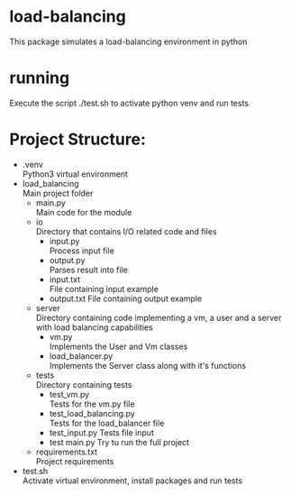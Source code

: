 # load-balancing

This package simulates a load-balancing environment in python

# running

Execute the script ./test.sh to activate python venv and run tests

# Project Structure:

* .venv  
    Python3 virtual environment
* load_balancing  
    Main project folder
    * main.py  
        Main code for the module
    * io  
        Directory that contains I/O related code and files
        * input.py  
            Process input file
        * output.py  
            Parses result into file
        * input.txt  
            File containing input example
        * output.txt
            File containing output example
    * server  
        Directory containing code implementing a vm, a user and a server with load balancing capabilities
        * vm.py  
            Implements the User and Vm classes
        * load_balancer.py  
            Implements the Server class along with it's functions
    * tests  
        Directory containing tests
        * test_vm.py  
            Tests for the vm.py file
        * test_load_balancing.py  
            Tests for the load_balancer file
        * test_input.py
            Tests file input
        * test main.py
            Try tu run the full project
    * requirements.txt  
        Project requirements
* test.sh  
    Activate virtual environment, install packages and run tests
  
